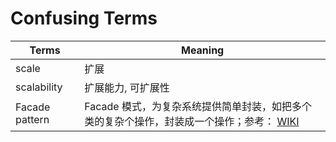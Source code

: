 # Confusing Terms

Terms   | Meaning
---     | ---
scale   | 扩展
scalability | 扩展能力, 可扩展性
Facade pattern  | Facade 模式，为复杂系统提供简单封装，如把多个类的复杂个操作，封装成一个操作；参考： [WIKI](https://en.wikipedia.org/wiki/Facade_pattern)